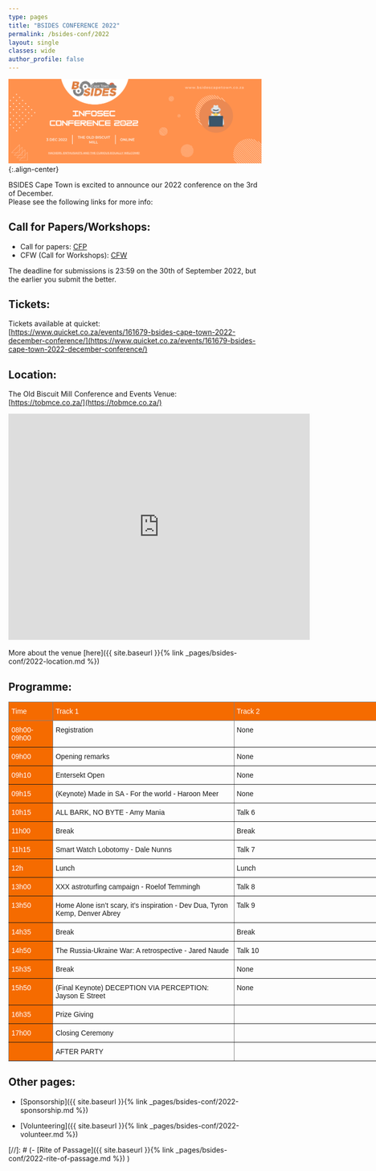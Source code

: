 ```yaml
---
type: pages
title: "BSIDES CONFERENCE 2022"
permalink: /bsides-conf/2022
layout: single
classes: wide
author_profile: false
---
```


![Preview](/assets/images/2022/Conference_2022.png){:.align-center}

BSIDES Cape Town is excited to announce our 2022 conference on the 3rd of  December.  
Please see the following links for more info:  


## Call for Papers/Workshops:  
- Call for papers:  [CFP](/assets/pdf/Call_for_Papers_2022.pdf)  
- CFW (Call for Workshops):  [CFW](/assets/pdf/CFW_2022.pdf)  

The deadline for submissions is 23:59 on the 30th of September 2022, but the earlier you submit the better. 

## Tickets:
Tickets available at quicket:  
[https://www.quicket.co.za/events/161679-bsides-cape-town-2022-december-conference/](https://www.quicket.co.za/events/161679-bsides-cape-town-2022-december-conference/)


## Location:
The Old Biscuit Mill Conference and Events Venue:  
[https://tobmce.co.za/](https://tobmce.co.za/) 

<iframe src="https://www.google.com/maps/embed?pb=!1m14!1m8!1m3!1d13242.12485445135!2d18.4571621!3d-33.9274629!3m2!1i1024!2i768!4f13.1!3m3!1m2!1s0x0%3A0x39cc47e5b0eb6340!2sThe%20Old%20Biscuit%20Mill!5e0!3m2!1sen!2sza!4v1661353026841!5m2!1sen!2sza" width="600" height="450" style="border:0;" allowfullscreen="" loading="lazy"></iframe>

More about the venue [here]({{ site.baseurl }}{% link _pages/bsides-conf/2022-location.md %})  

## Programme:
<style type="text/css">
.tg  {border-collapse:collapse;border-spacing:0;}
.tg td{border-color:black;border-style:solid;border-width:1px;font-family:Arial, sans-serif;font-size:14px;
  overflow:hidden;padding:10px 5px;word-break:normal;}
.tg th{border-color:black;border-style:solid;border-width:1px;font-family:Arial, sans-serif;font-size:14px;
  font-weight:normal;overflow:hidden;padding:10px 5px;word-break:normal;}
.tg .tg-tyfk{background-color:#f56b00;border-color:inherit;color:#ffffff;text-align:left;vertical-align:top}
.tg .tg-0pky{border-color:inherit;text-align:left;vertical-align:top}
</style>
<table class="tg" style="undefined;table-layout: fixed; width: 810px">
<colgroup>
<col style="width: 88px">
<col style="width: 361px">
<col style="width: 361px">
</colgroup>
<thead>
  <tr>
    <th class="tg-tyfk">Time<br></th>
    <th class="tg-tyfk">Track 1</th>
    <th class="tg-tyfk">Track 2</th>
  </tr>
</thead>
<tbody>
  <tr>
    <td class="tg-tyfk">08h00-09h00</td>
    <td class="tg-0pky">Registration</td>
    <td class="tg-0pky">None</td>
  </tr>
  <tr>
    <td class="tg-tyfk">09h00</td>
    <td class="tg-0pky">Opening remarks</td>
    <td class="tg-0pky">None</td>
  </tr>
  <tr>
    <td class="tg-tyfk">09h10</td>
    <td class="tg-0pky">Entersekt Open</td>
    <td class="tg-0pky">None</td>
  </tr>
  <tr>
    <td class="tg-tyfk">09h15</td>
    <td class="tg-0pky">(Keynote) Made in SA - For the world - Haroon Meer</td>
    <td class="tg-0pky">None</td>
  </tr>
  <tr>
    <td class="tg-tyfk">10h15 </td>
    <td class="tg-0pky">ALL BARK, NO BYTE - Amy Mania<br></td>
    <td class="tg-0pky">Talk 6</td>
  </tr>
  <tr>
    <td class="tg-tyfk">11h00</td>
    <td class="tg-0pky">Break</td>
    <td class="tg-0pky">Break</td>
  </tr>
  <tr>
    <td class="tg-tyfk">11h15 </td>
    <td class="tg-0pky">Smart Watch Lobotomy - Dale Nunns<br></td>
    <td class="tg-0pky">Talk 7</td>
  </tr>
  <tr>
    <td class="tg-tyfk">12h</td>
    <td class="tg-0pky">Lunch</td>
    <td class="tg-0pky">Lunch</td>
  </tr>
  <tr>
    <td class="tg-tyfk">13h00</td>
    <td class="tg-0pky">XXX astroturfing campaign - Roelof Temmingh</td>
    <td class="tg-0pky">Talk 8</td>
  </tr>
  <tr>
    <td class="tg-tyfk">13h50 </td>
    <td class="tg-0pky">Home Alone isn’t scary, it’s inspiration - Dev Dua, Tyron Kemp, Denver Abrey</td>
    <td class="tg-0pky">Talk 9</td>
  </tr>
  <tr>
    <td class="tg-tyfk">14h35</td>
    <td class="tg-0pky">Break</td>
    <td class="tg-0pky">Break</td>
  </tr>
  <tr>
    <td class="tg-tyfk">14h50 </td>
    <td class="tg-0pky">The Russia-Ukraine War: A retrospective - Jared Naude<br></td>
    <td class="tg-0pky">Talk 10</td>
  </tr>
  <tr>
    <td class="tg-tyfk">15h35</td>
    <td class="tg-0pky">Break</td>
    <td class="tg-0pky">None</td>
  </tr>
  <tr>
    <td class="tg-tyfk">15h50</td>
    <td class="tg-0pky">(Final Keynote) DECEPTION VIA PERCEPTION: Jayson E Street</td>
    <td class="tg-0pky">None</td>
  </tr>
  <tr>
    <td class="tg-tyfk">16h35</td>
    <td class="tg-0pky">Prize Giving</td>
    <td class="tg-0pky"></td>
  </tr>
  <tr>
    <td class="tg-tyfk">17h00</td>
    <td class="tg-0pky">Closing Ceremony</td>
    <td class="tg-0pky"></td>
  </tr>
  <tr>
    <td class="tg-tyfk"></td>
    <td class="tg-0pky">AFTER PARTY</td>
    <td class="tg-0pky"></td>
  </tr>
</tbody>
</table>

## Other pages:
  
- [Sponsorship]({{ site.baseurl }}{% link _pages/bsides-conf/2022-sponsorship.md %})  
  
- [Volunteering]({{ site.baseurl }}{% link _pages/bsides-conf/2022-volunteer.md %})  

[//]: # (- [Rite of Passage]({{ site.baseurl }}{% link _pages/bsides-conf/2022-rite-of-passage.md %}) )

